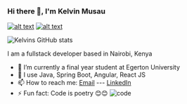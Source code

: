 ### Hi there 👋, I'm Kelvin Musau
 <a href="https://www.linkedin.com/in/kelvin-musau-b33ab1183/"> ![alt text](https://img.shields.io/badge/-LinkedIn-0e76a8?style=plastic&logo=linkedIn)</a> 
 <a href="https://twitter.com/KMusau14">![alt text](https://img.shields.io/badge/-Twitter-1DA1F2?style=plastic&logo=Twitter) </a>

![Kelvins GitHub stats](https://github-readme-stats.vercel.app/api?username=Kmusau&theme=synthwave&show_icons=true&count_private=true)

I am a fullstack developer based in Nairobi, Kenya 
- 🔭 I’m currently a final year student at Egerton University 
- 🌱 I use Java, Spring Boot, Angular, React JS 
- 📫 How to reach me: [Email](mailto:kmusau14@gmail.com)   ---  [LinkedIn](https://www.linkedin.com/in/kelvin-musau-b33ab1183/)
- ⚡ Fun fact: Code is poetry 😊😊
![code](https://user-images.githubusercontent.com/51605137/149787824-f1f2ffbf-1b18-46d5-b91a-c583eb872325.gif)

<!--
**Kmusau/Kmusau** is a ✨ _special_ ✨ repository because its `README.md` (this file) appears on your GitHub profile.

I am a fullstack developer based in Nairobi, Kenya

- 🔭 I’m currently a final year student at Egerton University 
- 🌱 I use Java, Spring Boot, Angular, React JS,   
- 👯 I’m looking to collaborate on ...
- 🤔 I’m looking for help with ...
- 💬 Ask me about ...
- 📫 How to reach me: ...
- 😄 Pronouns: ...
- ⚡ Fun fact: Code is poetry 
-->
